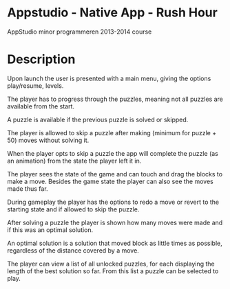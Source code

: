 Appstudio - Native App - Rush Hour
=========

AppStudio minor programmeren 2013-2014 course


Description
========

Upon launch the user is presented with a main menu, giving the options play/resume, levels.

The player has to progress through the puzzles, meaning not all puzzles are available from the start.

A puzzle is available if the previous puzzle is solved or skipped.

The player is allowed to skip a puzzle after making (minimum for puzzle + 50) moves without solving it.

When the player opts to skip a puzzle the app will complete the puzzle (as an animation) from the state the player left it in.

The player sees the state of the game and can touch and drag the blocks to make a move. Besides the game state the player can also see the moves made thus far.

During gameplay the player has the options to redo a move or revert to the starting state and if allowed to skip the puzzle.

After solving a puzzle the player is shown how many moves were made and if this was an optimal solution.

An optimal solution is a solution that moved block as little times as possible, regardless of the distance covered by a move.

The player can view a list of all unlocked puzzles, for each displaying the length of the best solution so far. From this list a puzzle can be selected to play.
